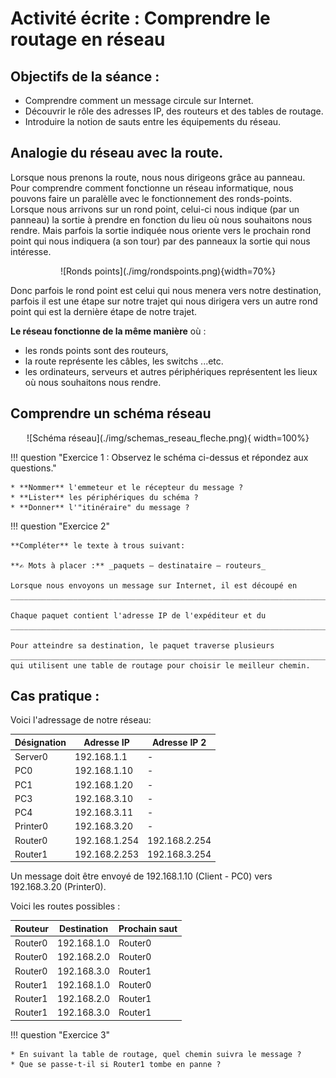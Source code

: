 # Activité écrite : Comprendre le routage en réseau

## Objectifs de la séance :

* Comprendre comment un message circule sur Internet.
* Découvrir le rôle des adresses IP, des routeurs et des tables de routage.
* Introduire la notion de sauts entre les équipements du réseau.

## Analogie du réseau avec la route.

Lorsque nous prenons la route, nous nous dirigeons grâce au panneau.
Pour comprendre comment fonctionne un réseau informatique, nous pouvons faire un paralèlle avec le fonctionnement des ronds-points.
Lorsque nous arrivons sur un rond point, celui-ci nous indique (par un panneau) la sortie à prendre en fonction du lieu où nous souhaitons nous rendre.
Mais parfois la sortie indiquée nous oriente vers le prochain rond point qui nous indiquera (a son tour) par des panneaux la sortie qui nous intéresse.

<center>![Ronds points](./img/rondspoints.png){width=70%}</center>

Donc parfois le rond point est celui qui nous menera vers notre destination, parfois il est une étape sur notre trajet qui nous dirigera vers un autre rond point qui est la dernière étape de notre trajet.

**Le réseau fonctionne de la même manière** où :

* les ronds points sont des routeurs, 
* la route représente les câbles, les switchs ...etc.
* les ordinateurs, serveurs et autres périphériques représentent les lieux où nous souhaitons nous rendre.

## Comprendre un schéma réseau

<center>![Schéma réseau](./img/schemas_reseau_fleche.png){ width=100%}</center>

!!! question "Exercice 1 : Observez le schéma ci-dessus et répondez aux questions."

    * **Nommer** l'emmeteur et le récepteur du message ?
    * **Lister** les périphériques du schéma ?
    * **Donner** l'"itinéraire" du message ?

!!! question "Exercice 2"

    **Compléter** le texte à trous suivant:

    **✍️ Mots à placer :** _paquets – destinataire – routeurs_

    Lorsque nous envoyons un message sur Internet, il est découpé en ________________________________________________________________________________________. 

    Chaque paquet contient l'adresse IP de l'expéditeur et du ________________________________________________________________________________________. 

    Pour atteindre sa destination, le paquet traverse plusieurs ________________________________________________________________________________________ qui utilisent une table de routage pour choisir le meilleur chemin.

## Cas pratique :

Voici l'adressage de notre réseau:

| Désignation | Adresse IP | Adresse IP 2 |
| -- | -- | -- |
| Server0 | 192.168.1.1 | - |
| PC0 | 192.168.1.10 | - |
| PC1 | 192.168.1.20 | - |
| PC3 | 192.168.3.10 | - |
| PC4 | 192.168.3.11 | - |
| Printer0 | 192.168.3.20 | - |
| Router0 | 192.168.1.254 | 192.168.2.254 |
| Router1 | 192.168.2.253 | 192.168.3.254 |

Un message doit être envoyé de 192.168.1.10 (Client - PC0) vers 192.168.3.20 (Printer0). 

Voici les routes possibles :

| Routeur | Destination | Prochain saut |
| -- | -- | -- | 
| Router0 | 192.168.1.0 | Router0 | 
| Router0 | 192.168.2.0 | Router0 | 
| Router0 | 192.168.3.0 | Router1 | 
| Router1 | 192.168.1.0 | Router0 | 
| Router1 | 192.168.2.0 | Router1 | 
| Router1 | 192.168.3.0 | Router1 | 

!!! question "Exercice 3"

    * En suivant la table de routage, quel chemin suivra le message ?
    * Que se passe-t-il si Router1 tombe en panne ?

